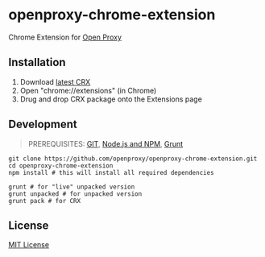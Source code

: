 # openproxy-chrome-extension

Chrome Extension for [Open Proxy](http://openproxy.github.io)

## Installation

1. Download [latest CRX](https://github.com/openproxy/openproxy-chrome-extension/raw/master/target/openproxy-chrome-extension.crx)
2. Open "chrome://extensions" (in Chrome)
3. Drug and drop CRX package onto the Extensions page

## Development

> PREREQUISITES: [GIT](http://git-scm.com/downloads), [Node.js and NPM](https://github.com/joyent/node/wiki/Installing-Node.js-via-package-manager), [Grunt](https://github.com/gruntjs/grunt-cli)

    git clone https://github.com/openproxy/openproxy-chrome-extension.git
    cd openproxy-chrome-extension
    npm install # this will install all required dependencies

    grunt # for "live" unpacked version
    grunt unpacked # for unpacked version
    grunt pack # for CRX

## License

[MIT License](http://opensource.org/licenses/mit-license.php)